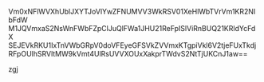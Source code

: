 Vm0xNFlWVXhUblJXYTJoVlYwZFNUMVV3WkRSV01XeHlWbTVrVm1KR2NIbFdW
M1JQVmxaS2NsWnFWbFZpClJuQlFWa1JHU21ReFpISlViRnBUQ21KRldYcFdX
SEJEVkRKU1IxTnVWbGRpV0doVFEyeGFSVkZVVmxKTgpiVkl6V2tjeFUxTkdj
RFpOUlhSRVltMW9kVmt4UlRsUVVXOUxXakprTWdvS2NtTjUKCnJ1aw==

zgj